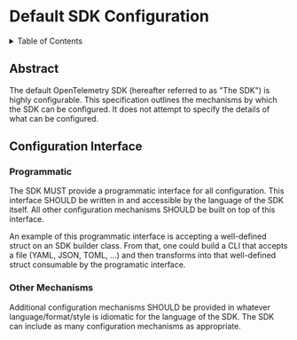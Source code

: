 # Default SDK Configuration

<details>
<summary>Table of Contents</summary>

* [Abstract](#abstract)
* [Configuration Interface](#configuration-interface)

</details>

## Abstract

The default OpenTelemetry SDK (hereafter referred to as "The SDK")
is highly configurable. This specification outlines the mechanisms by
which the SDK can be configured. It does
not attempt to specify the details of what can be configured.

## Configuration Interface

### Programmatic

The SDK MUST provide a programmatic interface for all configuration.
This interface SHOULD be written in and accessible by the language of the SDK itself.
All other configuration mechanisms SHOULD be built on top of this interface.

An example of this programmatic interface is accepting a well-defined
struct on an SDK builder class. From that, one could build a CLI that accepts a
file (YAML, JSON, TOML, ...) and then transforms into that well-defined struct
consumable by the programatic interface.

### Other Mechanisms

Additional configuration mechanisms SHOULD be provided in whatever
language/format/style is idiomatic for the language of the SDK. The
SDK can include as many configuration mechanisms as appropriate.
